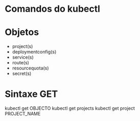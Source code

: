 # Comandos do kubectl

# Objetos
- project(s)
- deploymentconfig(s)
- service(s)
- route(s)
- resourcequota(s)
- secret(s)

# Sintaxe GET
kubectl get OBJECTO
kubectl get projects 
kubectl get project PROJECT_NAME